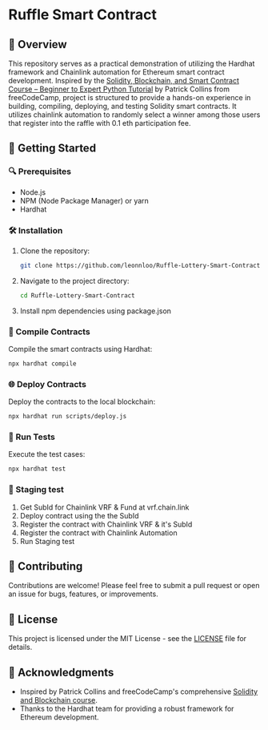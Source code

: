 # Ruffle Smart Contract

## 📖 Overview

This repository serves as a practical demonstration of utilizing the Hardhat framework and  Chainlink automation for Ethereum smart contract development. Inspired by the [Solidity, Blockchain, and Smart Contract Course – Beginner to Expert Python Tutorial](https://www.youtube.com/watch?v=gyMwXuJrbJQ&t=34221s) by Patrick Collins from freeCodeCamp, project is structured to provide a hands-on experience in building, compiling, deploying, and testing Solidity smart contracts. It utilizes chainlink automation to randomly select a winner among those users that register into the raffle with 0.1 eth participation fee. 


## 🚀 Getting Started

### 🔍 Prerequisites

- Node.js
- NPM (Node Package Manager) or yarn
- Hardhat

### 🛠 Installation

1. Clone the repository:
   ```bash
   git clone https://github.com/leonnloo/Ruffle-Lottery-Smart-Contract
   ```
2. Navigate to the project directory:
   ```bash
   cd Ruffle-Lottery-Smart-Contract
   ```
3. Install npm dependencies using package.json

### 📝 Compile Contracts

Compile the smart contracts using Hardhat:
```bash
npx hardhat compile
```

### 🌐 Deploy Contracts

Deploy the contracts to the local blockchain:
```bash
npx hardhat run scripts/deploy.js
```

### 🧪 Run Tests

Execute the test cases:
```bash
npx hardhat test
```

### 🛜 Staging test
1. Get SubId for Chainlink VRF & Fund at vrf.chain.link
2. Deploy contract using the the SubId
3. Register the contract with Chainlink VRF & it's SubId
4. Register the contract with Chainlink Automation
5. Run Staging test

## 🤝 Contributing
Contributions are welcome! Please feel free to submit a pull request or open an issue for bugs, features, or improvements.

## 📄 License
This project is licensed under the MIT License - see the [LICENSE](LICENSE) file for details.

## 🙌 Acknowledgments

- Inspired by Patrick Collins and freeCodeCamp's comprehensive [Solidity and Blockchain course](https://www.youtube.com/watch?v=gyMwXuJrbJQ&t=34221s).
- Thanks to the Hardhat team for providing a robust framework for Ethereum development.

